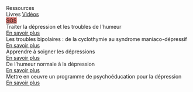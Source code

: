<div class="banner">
    <div class="title">Ressources</div>
</div>

<div class="tabbar">
    <a class="active">Livres</a>
    <a href="/videos">Vidéos</a>
    <div style="flex: 1;"></div>
    <a href="https://3114.fr/je-suis-en-souffrance/" onclick="app.sos(event); return false" style="background: #d97069;">SOS</a>
</div>

<div class="tab cardset">
    <div class="card">
        <img src="{{ ASSET static/livres/traiter_la_depression.jpg }}" alt="" />
        <div>
            <div class="title">Traiter la dépression et les troubles de l'humeur</div>
            <div class="buttons">
                <a href="https://www.dunod.com/sciences-humaines-et-sociales/traiter-depression-et-troubles-humeur-10-cas-pratiques-en-tcc" target="_blank">En savoir plus</a>
            </div>
        </div>
    </div>
    <div class="card">
        <img src="{{ ASSET static/livres/les_troubles_bipolaires.jpg }}" alt="" />
        <div>
            <div class="title">Les troubles bipolaires : de la cyclothymie au syndrome maniaco-dépressif</div>
            <div class="buttons">
                <a href="https://www.dunod.com/sciences-humaines-et-sociales/troubles-bipolaires-cyclothymie-au-syndrome-maniaco-depressif" target="_blank">En savoir plus</a>
            </div>
        </div>
    </div>
    <div class="card">
        <img src="{{ ASSET static/livres/apprendre_a_soigner_les_depressions.jpg }}" alt="" />
        <div>
            <div class="title">Apprendre à soigner les dépressions</div>
            <div class="buttons">
                <a href="https://www.dunod.com/sciences-humaines-et-sociales/apprendre-soigner-depressions-avec-therapies-comportementales-et-0" target="_blank">En savoir plus</a>
            </div>
        </div>
    </div>
    <div class="card">
        <img src="{{ ASSET static/livres/humeur_normale_a_la_depression.jpg }}" alt="" />
        <div>
            <div class="title">De l'humeur normale à la dépression</div>
            <div class="buttons">
                <a href="https://www.deboecksuperieur.com/ouvrage/9782353273546-de-l-humeur-normale-la-depression-en-psychologie-cognitive-neurosciences-et" target="_blank">En savoir plus</a>
            </div>
        </div>
    </div>
    <div class="card">
        <img src="{{ ASSET static/livres/psychoeducation_dans_depression.jpg }}" alt="" />
        <div>
            <div class="title">Mettre en oeuvre un programme de psychoéducation pour la dépression</div>
            <div class="buttons">
                <a href="https://www.dunod.com/sciences-humaines-et-sociales/mettre-en-oeuvre-un-programme-psychoeducation-pour-depression" target="_blank">En savoir plus</a>
            </div>
        </div>
    </div>
</div>
